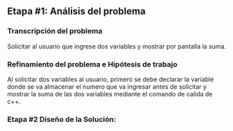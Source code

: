 ## Etapa #1: Análisis del problema

### Transcripción del problema
Solicitar al usuario que ingrese dos variables y mostrar por pantalla la suma.
### Refinamiento del problema e Hipótesis de trabajo
Al solicitar dos variables al usuario, primero se debe declarar la variable donde se va almacenar el numero que va ingresar antes de solicitar y mostrar la suma de las dos variables mediante el comando de calida de c++.

### Etapa #2 Diseño de la Solución:
